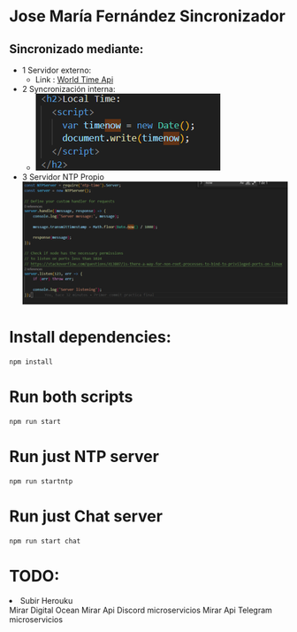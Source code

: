 # Jose María Fernández  Sincronizador
## Sincronizado mediante:
 - 1 Servidor externo:
    - Link : [World Time Api](http://worldtimeapi.org/api/timezone/Europe/Madrid)
 - 2 Syncronización interna:
   - <img src="/Images/image.png">
 - 3 Servidor NTP Propio
   <img src="/Images/NTPSERVER.png">

# Install dependencies:
````
npm install
````
# Run both scripts
````
npm run start
````
# Run just NTP server
````
npm run startntp
````
# Run just Chat server
````
npm run start chat
````


# TODO:
<li>
Subir Herouku
</li>
Mirar Digital Ocean
Mirar Api Discord microservicios
Mirar Api Telegram microservicios

